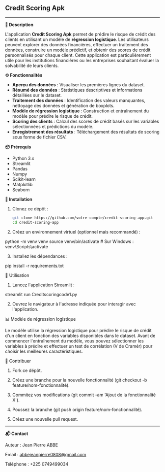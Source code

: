 ## Credit Scoring Apk
---
**📝 Description**

L'application **Credit Scoring Apk** permet de prédire le risque de crédit des clients en utilisant un modèle de **régression logistique**. Les utilisateurs peuvent explorer des données financières, effectuer un traitement des données, construire un modèle prédictif, et obtenir des scores de crédit personnalisés pour chaque client. Cette application est particulièrement utile pour les institutions financières ou les entreprises souhaitant évaluer la solvabilité de leurs clients.

**⚙️ Fonctionnalités**
- **Aperçu des données** : Visualiser les premières lignes du dataset.
- **Résumé des données** : Statistiques descriptives et informations détaillées sur le dataset.
- **Traitement des données** : Identification des valeurs manquantes, nettoyage des données et génération de boxplots.
- **Modèle de régression logistique** : Construction et entraînement du modèle pour prédire le risque de crédit.
- **Scoring des clients** : Calcul des scores de crédit basés sur les variables sélectionnées et prédictions du modèle.
- **Enregistrement des résultats** : Téléchargement des résultats de scoring sous forme de fichier CSV.

**📦 Prérequis**
- Python 3.x
- Streamlit
- Pandas
- Numpy
- Scikit-learn
- Matplotlib
- Seaborn

**🔧 Installation**

1. Clonez ce dépôt :

   ```bash
   git clone https://github.com/votre-compte/credit-scoring-app.git
   cd credit-scoring-app

2. Créez un environnement virtuel (optionnel mais recommandé) :

python -m venv venv
source venv/bin/activate  # Sur Windows : venv\Scripts\activate


3. Installez les dépendances :

pip install -r requirements.txt



🚀 Utilisation

1. Lancez l'application Streamlit :

streamlit run Creditscoringcode1.py


2. Ouvrez le navigateur à l'adresse indiquée pour interagir avec l'application.



📊 Modèle de régression logistique

Le modèle utilise la régression logistique pour prédire le risque de crédit d'un client en fonction des variables disponibles dans le dataset. Avant de commencer l'entraînement du modèle, vous pouvez sélectionner les variables à prédire et effectuer un test de corrélation (V de Cramér) pour choisir les meilleures caractéristiques.

🔄 Contribuer

1. Fork ce dépôt.


2. Créez une branche pour la nouvelle fonctionnalité (git checkout -b feature/nom-fonctionnalité).


3. Commitez vos modifications (git commit -am 'Ajout de la fonctionnalité X').


4. Poussez la branche (git push origin feature/nom-fonctionnalité).


5. Créez une nouvelle pull request.


---
**📬 Contact**

Auteur : Jean Pierre ABBE

Email : abbejeanpierre0808@gmail.com

Téléphone : +225 0749499034

